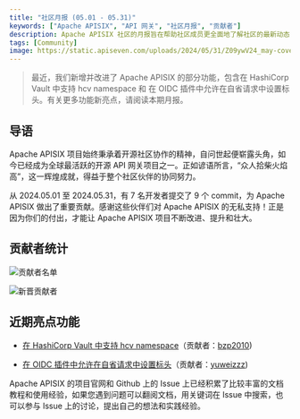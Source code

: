 ```yaml
---
title: "社区月报 (05.01 - 05.31)"
keywords: ["Apache APISIX", "API 网关", "社区月报", "贡献者"]
description: Apache APISIX 社区的月报旨在帮助社区成员更全面地了解社区的最新动态，方便大家参与到 Apache APISIX 社区中来。
tags: [Community]
image: https://static.apiseven.com/uploads/2024/05/31/Z09ywV24_may-cover-cn.png
---
```

> 最近，我们新增并改进了 Apache APISIX 的部分功能，包含在 HashiCorp Vault 中支持 hcv namespace 和 在 OIDC 插件中允许在自省请求中设置标头。有关更多功能新亮点，请阅读本期月报。
<!--truncate-->
## 导语

Apache APISIX 项目始终秉承着开源社区协作的精神，自问世起便崭露头角，如今已经成为全球最活跃的开源 API 网关项目之一。正如谚语所言，“众人拾柴火焰高”，这一辉煌成就，得益于整个社区伙伴的协同努力。

从 2024.05.01 至 2024.05.31，有 7 名开发者提交了 9 个 commit，为 Apache APISIX 做出了重要贡献。感谢这些伙伴们对 Apache APISIX 的无私支持！正是因为你们的付出，才能让 Apache APISIX 项目不断改进、提升和壮大。

## 贡献者统计

![贡献者名单](https://static.apiseven.com/uploads/2024/06/04/nPBI02x2_may-contributors-list.png)

![新晋贡献者](https://static.apiseven.com/uploads/2024/05/31/paTYXQAh_new-contributors-may.png)

## 近期亮点功能

- [在 HashiCorp Vault 中支持 hcv namespace](https://github.com/apache/apisix/pull/11277)（贡献者：[bzp2010](https://github.com/bzp2010))

- [在 OIDC 插件中允许在自省请求中设置标头](https://github.com/apache/apisix/pull/11090)（贡献者：[yuweizzz](https://github.com/yuweizzz))

Apache APISIX 的项目官网和 Github 上的 Issue 上已经积累了比较丰富的文档教程和使用经验，如果您遇到问题可以翻阅文档，用关键词在 Issue 中搜索，也可以参与 Issue 上的讨论，提出自己的想法和实践经验。
